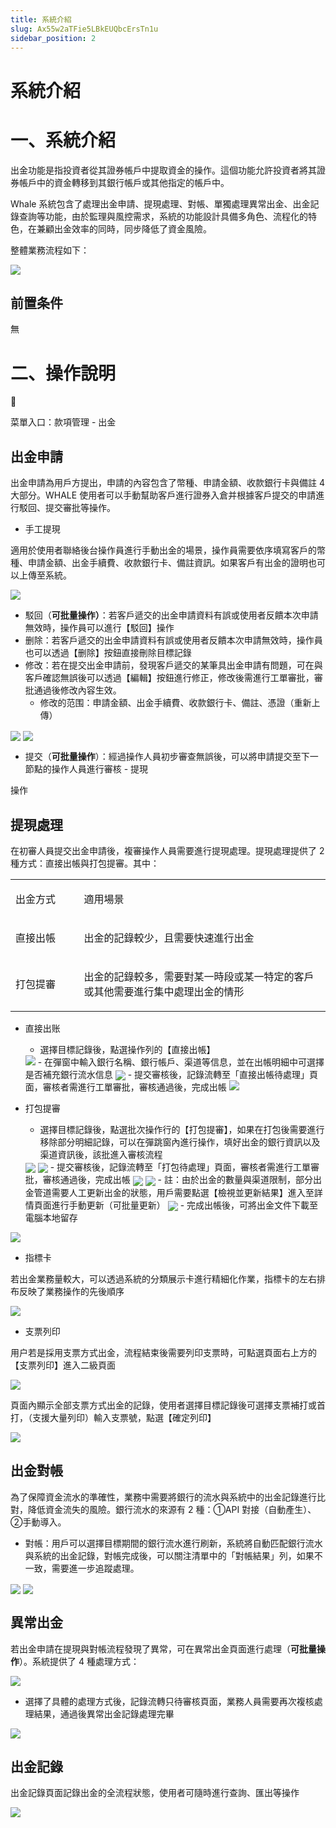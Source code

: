 ```yaml
---
title: 系統介紹
slug: Ax55w2aTFie5LBkEUQbcErsTn1u
sidebar_position: 2
---
```



# 系統介紹

# 一、系統介紹

出金功能是指投資者從其證券帳戶中提取資金的操作。這個功能允許投資者將其證券帳戶中的資金轉移到其銀行帳戶或其他指定的帳戶中。

Whale 系統包含了處理出金申請、提現處理、對帳、單獨處理異常出金、出金記錄查詢等功能，由於監理與風控需求，系統的功能設計具備多角色、流程化的特色，在兼顧出金效率的同時，同步降低了資金風險。

整體業務流程如下：

<img src="/assets/QSsob9ZMtoHJE1x051hcwIFgnhn.png" src-width="2146" src-height="256" align="center"/>

## 前置条件

無

# 二、操作說明

<div class="callout callout-bg-6 callout-border-6">
<div class='callout-emoji'>📍</div>
<p>菜單入口：款項管理 - 出金</p>
</div>

## 出金申請

出金申請為用戶方提出，申請的內容包含了幣種、申請金額、收款銀行卡與備註 4 大部分。WHALE 使用者可以手動幫助客戶進行證券入倉并根據客戶提交的申請進行駁回、提交審批等操作。

- 手工提現

適用於使用者聯絡後台操作員進行手動出金的場景，操作員需要依序填寫客戶的幣種、申請金額、出金手續費、收款銀行卡、備註資訊。如果客戶有出金的證明也可以上傳至系統。

<img src="/assets/VPYlbZJfjokg7ZxkLf1c0MMdn6g.png" src-width="1192" src-height="2434" align="center"/>

- 駁回（**可批量操作）**：若客戶遞交的出金申請資料有誤或使用者反饋本次申請無效時，操作員可以進行【駁回】操作
- 删除：若客戶遞交的出金申請資料有誤或使用者反饋本次申請無效時，操作員也可以透過【删除】按鈕直接刪除目標記錄
- 修改：若在提交出金申請前，發現客戶遞交的某筆具出金申請有問題，可在與客戶確認無誤後可以透過【編輯】按鈕進行修正，修改後需進行工單審批，審批通過後修改內容生效。
    - 修改的范围：申請金額、出金手續費、收款銀行卡、備註、憑證（重新上傳）

<img src="/assets/KygmbMCcfo4HVxxNuvVcCWmHnnd.png" src-width="3824" src-height="1418" align="center"/>

<img src="/assets/UtkubpN0Fo09CpxtRRRcmQBonOd.png" src-width="3322" src-height="1674" align="center"/>

- 提交（**可批量操作**）：經過操作人員初步審查無誤後，可以將申請提交至下一節點的操作人員進行審核 - 提現

操作

## 提現處理

在初審人員提交出金申請後，複審操作人員需要進行提現處理。提現處理提供了 2 種方式：直接出帳與打包提審。其中：

<table>
<colgroup>
<col width="155"/>
<col width="598"/>
</colgroup>
<tbody>
<tr><td><p>出金方式</p></td><td><p>適用場景</p></td></tr>
<tr><td><p>直接出帳</p></td><td><p>出金的記錄較少，且需要快速進行出金</p></td></tr>
<tr><td><p>打包提審</p></td><td><p>出金的記錄較多，需要對某一時段或某一特定的客戶或其他需要進行集中處理出金的情形</p></td></tr>
</tbody>
</table>

- 直接出账
    - 選擇目標記錄後，點選操作列的【直接出帳】
    <img src="/assets/HVnIbKbt6o0u9rxPxumcX6psnvf.png" src-width="3826" src-height="1024"/>
    - 在彈窗中輸入銀行名稱、銀行帳戶、渠道等信息，並在出帳明細中可選擇是否補充銀行流水信息
    <img src="/assets/NXXHbrWQXo1V2JxsMedcwzX2n0f.png" src-width="1674" src-height="1748" align="center"/>
    - 提交審核後，記錄流轉至「直接出帳待處理」頁面，審核者需進行工單審批，審核通過後，完成出帳
    <img src="/assets/SXmZbOROqoIWaCxT1N4c9TdYnfg.png" src-width="3810" src-height="1860"/>

- 打包提審
    - 選擇目標記錄後，點選批次操作行的【打包提審】，如果在打包後需要進行移除部分明細記錄，可以在彈跳窗內進行操作，填好出金的銀行資訊以及渠道資訊後，該批進入審核流程
    <img src="/assets/EbULbLUddo5PbsxvW44cAvdPnvh.png" src-width="3818" src-height="1536" align="center"/>
    <img src="/assets/F0Z4byQjOoTC1SxhGeCcDMchnce.png" src-width="3832" src-height="1848" align="center"/>
    - 提交審核後，記錄流轉至「打包待處理」頁面，審核者需進行工單審批，審核通過後，完成出帳
    <img src="/assets/Cjp2b0NecoErKXxfhhJcpLEGnac.png" src-width="3830" src-height="1146" align="center"/>
    <img src="/assets/T7WobwUbjobX3ixxhuDcpYA0nVi.png" src-width="3826" src-height="1826" align="center"/>
    - 註：由於出金的數量與渠道限制，部分出金管道需要人工更新出金的狀態，用戶需要點選【檢視並更新結果】進入至詳情頁面進行手動更新（可批量更新）
    <img src="/assets/X9S5bVwl9odtz4xyzFscfYdXnHg.png" src-width="3910" src-height="1942" align="center"/>
    - 完成出帳後，可將出金文件下載至電腦本地留存

<img src="/assets/E6MfbCyUuoQhUuxwqXncDA3Fnxf.png" src-width="3836" src-height="1826" align="center"/>

- 指標卡

若出金業務量較大，可以透過系統的分類展示卡進行精細化作業，指標卡的左右排布反映了業務操作的先後順序

<img src="/assets/OdhXbgRF9oRKAvxtEdKcY3xznVf.png" src-width="3830" src-height="1268" align="center"/>

- 支票列印

用户若是採用支票方式出金，流程結束後需要列印支票時，可點選頁面右上方的【支票列印】進入二級頁面

<img src="/assets/FCDNb8gZ6ojbCExiTsQc0PBhnWc.png" src-width="3326" src-height="1712" align="center"/>

頁面內顯示全部支票方式出金的記錄，使用者選擇目標記錄後可選擇支票補打或首打，（支援大量列印）輸入支票號，點選【確定列印】

<img src="/assets/UexCbO5gZoDtp9xXIXkc8QSanJc.png" src-width="3324" src-height="1758" align="center"/>

## 出金對帳

為了保障資金流水的準確性，業務中需要將銀行的流水與系統中的出金記錄進行比對，降低資金流失的風險。銀行流水的來源有 2 種：①API 對接（自動產生）、②手動導入。

- 對帳：用戶可以選擇目標期間的銀行流水進行刷新，系統將自動匹配銀行流水與系統的出金記錄，對帳完成後，可以關注清單中的「對帳結果」列，如果不一致，需要進一步追蹤處理。

<img src="/assets/EGR2bPbVcoJVVJxppgpcOlG4nde.png" src-width="3826" src-height="1790" align="center"/>

<img src="/assets/HD4TbxUeQozTP4xIjDCcBDhInib.png" src-width="3818" src-height="1808" align="center"/>

## 異常出金

若出金申請在提現與對帳流程發現了異常，可在異常出金頁面進行處理（**可批量操作**）。系統提供了 4 種處理方式：

<img src="/assets/MqMrb0SsXoIvIFxkxkocBp7ynO0.png" src-width="3826" src-height="1788" align="center"/>

- 選擇了具體的處理方式後，記錄流轉只待審核頁面，業務人員需要再次複核處理結果，通過後異常出金記錄處理完畢

<img src="/assets/IWRobrlgYoyuSZx8182cNrwonJf.png" src-width="3832" src-height="1312" align="center"/>

## 出金記錄

出金記錄頁面記錄出金的全流程狀態，使用者可隨時進行查詢、匯出等操作

<img src="/assets/XPuMbA0sxomiAvxw8r9cuwvGndA.png" src-width="3816" src-height="1854" align="center"/>

# 
